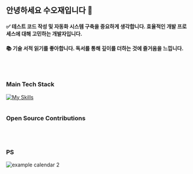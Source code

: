 ## 안녕하세요 수오재입니다 👋

#### ✅ 테스트 코드 작성 및 자동화 시스템 구축을 중요하게 생각합니다. 효율적인 개발 프로세스에 대해 고민하는 개발자입니다. <br/>

#### 📚 기술 서적 읽기를 좋아합니다. 독서를 통해 깊이를 더하는 것에 즐거움을 느낍니다. <br/>

<br/>

#

### Main Tech Stack


[![My Skills](https://skillicons.dev/icons?i=flutter,nestjs,aws&theme=light)](https://skillicons.dev) 
<br/>

#

### Open Source Contributions

<br/>

#

### PS 

![example calendar 2](https://leetcode-solved-problems.vercel.app/api?username=suojae3&name=suojae&type=calendar&bolder=true&title=true)
